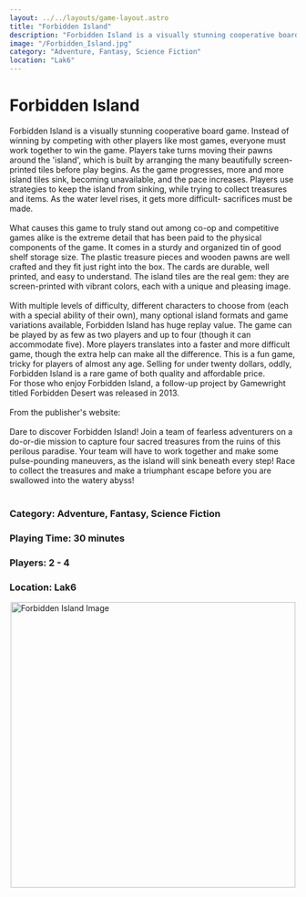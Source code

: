 ```yaml
---
layout: ../../layouts/game-layout.astro
title: "Forbidden Island"
description: "Forbidden Island is a visually stunning cooperative board game. Instead of winning by competing with other players like most games, everyone must work together to win the game. "
image: "/Forbidden_Island.jpg"
category: "Adventure, Fantasy, Science Fiction"
location: "Lak6"
---
```

# Forbidden Island

Forbidden Island is a visually stunning cooperative board game. Instead of winning by competing with other players like most games, everyone must work together to win the game. Players take turns moving their pawns around the 'island', which is built by arranging the many beautifully screen-printed tiles before play begins. As the game progresses, more and more island tiles sink, becoming unavailable, and the pace increases. Players use strategies to keep the island from sinking, while trying to collect treasures and items. As the water level rises, it gets more difficult- sacrifices must be made.<br/><br/>What causes this game to truly stand out among co-op and competitive games alike is the extreme detail that has been paid to the physical components of the game. It comes in a sturdy and organized tin of good shelf storage size. The plastic treasure pieces and wooden pawns are well crafted and they fit just right into the box. The cards are durable, well printed, and easy to understand. The island tiles are the real gem: they are screen-printed with vibrant colors, each with a unique and pleasing image.<br/><br/>With multiple levels of difficulty, different characters to choose from (each with a special ability of their own), many optional island formats and game variations available, Forbidden Island has huge replay value. The game can be played by as few as two players and up to four (though it can accommodate five). More players translates into a faster and more difficult game, though the extra help can make all the difference. This is a fun game, tricky for players of almost any age. Selling for under twenty dollars, oddly, Forbidden Island is a rare game of both quality and affordable price.<br/> For those who enjoy Forbidden Island, a follow-up project by Gamewright titled Forbidden Desert was released in 2013.<br/><br/>From the publisher's website:<br/><br/>Dare to discover Forbidden Island! Join a team of fearless adventurers on a do-or-die mission to capture four sacred treasures from the ruins of this perilous paradise. Your team will have to work together and make some pulse-pounding maneuvers, as the island will sink beneath every step! Race to collect the treasures and make a triumphant escape before you are swallowed into the watery abyss!<br/><br/>

### Category: Adventure, Fantasy, Science Fiction

### Playing Time: 30 minutes

### Players: 2 - 4

### Location: Lak6

<img src="/Forbidden_Island.jpg" alt="Forbidden Island Image" width="500" style="display: block; margin: 0 auto">

